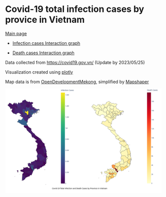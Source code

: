# Covid-19 total infection cases by provice in Vietnam

[Main page](https://hoangnv735.github.io/covid-infection-visualization/index.html)

- [Infection cases Interaction graph](https://hoangnv735.github.io/covid-infection-visualization/infection.html)

- [Death cases Interaction graph](https://hoangnv735.github.io/covid-infection-visualization/infection.html)


Data collected from https://covid19.gov.vn/ (Update by 2023/05/25)

Visualization created using [plotly](plotly.com)

Map data is from [OpenDevelopmentMekong](https://data.vietnam.opendevelopmentmekong.net/vi/dataset/a-phn-tnh), simplified by [Mapshaper](Mapshaper.org)

![Covid-19 total infection and death cases by provice in Vietnam](screenshot/covid-infection.png)
